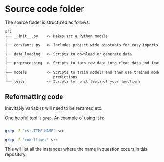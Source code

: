 # Source code folder

The source folder is structured as follows:

```txt
src
├── __init__.py    <- Makes src a Python module
│
├── constants.py   <- Includes project wide constants for easy imports
│
├── data_loading   <- Scripts to download or generate data
|
├── preprocessing  <- Scripts to turn raw data into clean data and features for modeling
│
├── models         <- Scripts to train models and then use trained models to make
│                     predictions
└── tests          <- Scripts for unit tests of your functions
```

## Reformatting code

Inevitably variables will need to be renamed etc.

One helpful tool is `grep`. An example of using it is:

```bash

grep -R 'cst.TIME_NAME' src

grep -R 'coastlines' src
```

This will list all the instances where the name in question occurs in this repository.
